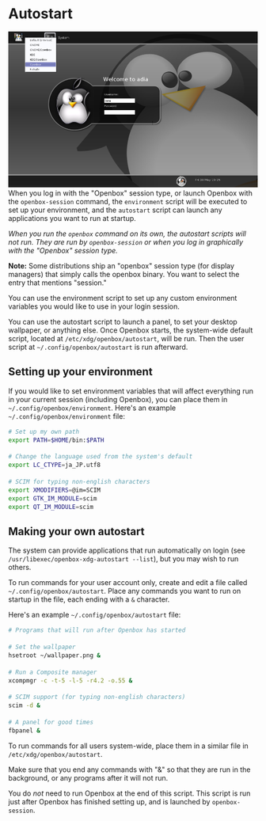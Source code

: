 # Autostart

![LoginOptions.png](../assets/img/LoginOptions.png) When you log in with the
"Openbox" session type, or launch Openbox with the `openbox-session`
command, the `environment` script will be executed to set up your
environment, and the `autostart` script can launch any applications you
want to run at startup.

*When you run the `openbox` command on its own, the autostart scripts
will not run. They are run by `openbox-session` or when you log in
graphically with the "Openbox" session type.*

**Note:** Some distributions ship an "openbox" session type (for display
managers) that simply calls the openbox binary. You want to select the
entry that mentions "session."

You can use the environment script to set up any custom environment
variables you would like to use in your login session.

You can use the autostart script to launch a panel, to set your desktop
wallpaper, or anything else. Once Openbox starts, the system-wide
default script, located at `/etc/xdg/openbox/autostart`, will be run.
Then the user script at `~/.config/openbox/autostart` is run afterward.

## Setting up your environment

If you would like to set environment variables that will affect
everything run in your current session (including Openbox), you can
place them in `~/.config/openbox/environment`. Here's an example
`~/.config/openbox/environment` file:

```bash
# Set up my own path
export PATH=$HOME/bin:$PATH

# Change the language used from the system's default
export LC_CTYPE=ja_JP.utf8

# SCIM for typing non-english characters
export XMODIFIERS=@im=SCIM
export GTK_IM_MODULE=scim
export QT_IM_MODULE=scim
```

## Making your own autostart

The system can provide applications that run automatically on login
(see `/usr/libexec/openbox-xdg-autostart --list`), but you may wish to run others.

To run commands for your user account only, create and edit a file called
`~/.config/openbox/autostart`. Place any commands you want to run on startup
in the file, each ending with a `&` character.

Here's an example `~/.config/openbox/autostart` file:

```bash
# Programs that will run after Openbox has started

# Set the wallpaper
hsetroot ~/wallpaper.png &

# Run a Composite manager
xcompmgr -c -t-5 -l-5 -r4.2 -o.55 &

# SCIM support (for typing non-english characters)
scim -d &

# A panel for good times
fbpanel &
```

To run commands for all users system-wide,
place them in a similar file in `/etc/xdg/openbox/autostart`.

Make sure that you end any commands with "&" so that they are run
in the background, or any programs after it will not run.

You do *not* need to run Openbox at the end of this script.
This script is run just after Openbox has finished setting up,
and is launched by `openbox-session`.
